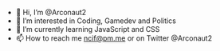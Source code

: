 - 👋 Hi, I’m @Arconaut2
- 👀 I’m interested in Coding, Gamedev and Politics
- 🌱 I’m currently learning JavaScript and CSS
- 📫 How to reach me ncif@pm.me or on Twitter @Arconaut2
